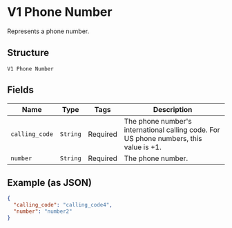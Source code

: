 
# V1 Phone Number

Represents a phone number.

## Structure

`V1 Phone Number`

## Fields

| Name | Type | Tags | Description |
|  --- | --- | --- | --- |
| `calling_code` | `String` | Required | The phone number's international calling code. For US phone numbers, this value is +1. |
| `number` | `String` | Required | The phone number. |

## Example (as JSON)

```json
{
  "calling_code": "calling_code4",
  "number": "number2"
}
```

